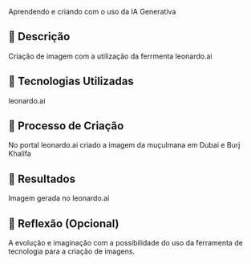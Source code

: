 Aprendendo e criando com o uso da IA Generativa

## 📒 Descrição
Criação de imagem com a utilização da ferrmenta leonardo.ai

## 🤖 Tecnologias Utilizadas
leonardo.ai

## 🧐 Processo de Criação
No portal leonardo.ai criado a imagem da muçulmana em Dubai e Burj Khalifa

## 🚀 Resultados
Imagem gerada no leonardo.ai

## 💭 Reflexão (Opcional)
A evolução e imaginação com a possibilidade do uso da ferramenta de tecnologia para a criação de imagens.
